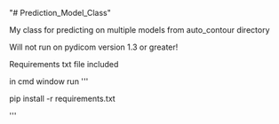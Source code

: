 "# Prediction_Model_Class" 

My class for predicting on multiple models from auto_contour directory

Will not run on pydicom version 1.3 or greater!

Requirements txt file included

in cmd window run '''

pip install -r requirements.txt

'''
